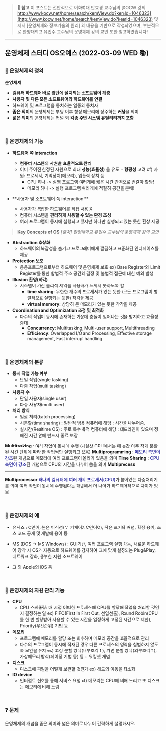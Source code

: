 > **📌 참고**
이 포스트는 전반적으로 이화여대 반효경 교수님의 [KOCW 강의 http://www.kocw.net/home/search/kemView.do?kemId=1046323](http://www.kocw.net/home/search/kemView.do?kemId=1046323) 및 저서 [운영체제와 정보기술의 원리] 의 내용을 기반으로 작성되었으며, 부분적으로 한양대학교 유민수 교수님의 운영체제 강의 교안 또한 참고하였습니다! 

***

## 운영체제 스터디 OS오예스 (2022-03-09 WED 📚)
### 📂 운영체제의 정의
**운영체제**
- **컴퓨터 하드웨어 바로 윗단에 설치되는 소프트웨어 계층**
- **사용자 및 다른 모든 소프트웨어와 하드웨어를 연결**
- 하드웨어 및 프로그램을 통치하는 일종의 통치자
- **좁은 의미**의 운영체제는 부팅 이후 항상 메모리에 상주하는 **커널**을 의미
- **넓은 의미**의 운영체제는 커널 외 **각종 주변 시스템 유틸리티까지 포함**
<br/>

### 📂 운영체제의 기능
- **하드웨어 쪽 interaction**
  - **컴퓨터 시스템의 자원을 효율적으로 관리** 
  - 이미 주어진 한정된 자원으로 최대 **성능(효율성)** 을 유도 + **형평성** 고려
    cf) 자원: 프로세서, 기억장치(메모리), 입출력 장치 등
    - CPU 하나 -> 실행 프로그램 여러개에 짧은 시간 간격으로 번갈아 할당!
    - 메모리 하나 -> 실행 프로그램 여러개에 적절히 공간을 분배!

- **사용자 및 소프트웨어 쪽 interaction **
  - 사용자가 복잡한 하드웨어를 직접 사용 X
  - 컴퓨터 시스템을 **편리하게 사용할 수 있는 환경 조성**
  - 여러 프로그램이 동시에 실행되고 있지만 하나만 실행되고 있는 듯한 환상 제공

> **Key Concepts of OS**
<span style="fontSize: 12pt">*[출처] 한양대학교 유민수 교수님의 운영체제 강의 교안*</span>
- **Abstraction 추상화**
  - 하드웨어의 복잡성을 숨기고 프로그래머에게 깔끔하고 표준화된 인터페이스를 제공
- **Protection 보호**
  - 응용프로그램으로부터 하드웨어 및 운영체제 보호
  ex) Base Register와 Limit Register를 통한 합법적 주소 공간의 결정 및 불법적 접근에 대한 예외 발생
- **Illusion 환영(착각)**
  - 시스템이 가진 물리적 제약을 사용자가 느끼지 못하도록 함
    - **time sharing**: 무한한 개수의 프로세서가 있는 듯한 (모든 프로그램이 병렬적으로 실행되는 듯한) 착각을 제공
    - **virtual memory**: 상당히 큰 메모리가 있는 듯한 착각을 제공
- **Coordination and Optimization 조정 및 최적화**
  - 다수의 작업이 동시에 존재하는 가운데 충돌이 일어나는 것을 방지하고 효율성 증대
    - **Concurrency**: Multitasking, Multi-user support, Multithreading
    - **Efficiency**: Overlapped I/O and Processing, Effective storage management, Fast interrupt handling
    
<br/>

### 📂 운영체제의 분류
- **동시 작업 가능 여부**
  - 단일 작업(single tasking)
  - 다중 작업(multi tasking)
- **사용자 수**
  - 단일 사용자(single user)
  - 다중 사용자(multi user)
- **처리 방식**
  - 일괄 처리(batch processing)
  - 시분할(time sharing)
  : 일반적 범용 컴퓨터에 해당
  : 시간을 나누어씀.
  - 실시간(Realtime OS)
  : 주로 특수 목적 컴퓨터에 해당
  : 데드라인이 있으며 정해진 시간 안에 반드시 종료 보장

> 
**Multitasking**
: 여러 작업이 동시에 수행 (사실상 CPU에서는 매 순간 아주 작게 분할된 시간 단위에 따라 한 작업씩만 실행되고 있음)
**Multiprogramming**
: <span style="color:darkblue">메모리 측면이 강조</span>된 개념으로 메모리에 여러 프로그램이 올라가 있음을 의미
**Time Sharing**
: <span style="color:darkblue">CPU 측면이 강조</span>된 개념으로 CPU의 시간을 나누어 씀을 의미
**Multiprocess**
***
**Multiprocessor** <span style="color:darkblue">하나의 컴퓨터에 여러 개의 프로세서(CPU)</span>가 붙어있는 다중처리기를 의미
여러 작업이 동시에 수행된다는 개념에서 더 나아가 하드웨어적으로 차이가 있음

<br/>

### 📂 운영체제의 예
- 유닉스
: C언어, 높은 이식성(∵ 기계어X C언어O), 작은 크기의 커널, 확장 용이, 소스 코드 공개 및 개발에 용이 등

- MS (DOS -> MS Windows)
: GUI기반, 여러 프로그램 실행 가능, 새로운 하드웨어 장착 시 OS가 자동으로 하드웨어를 감지하여 그에 맞게 설정되는 Plug&Play, 네트워크 강화, 풍부한 지원 소프트웨어

- 그 외 Apple의 iOS 등
<br/>

### 📂 운영체제의 자원 관리 기능
- **CPU**
  - CPU 스케줄링: 매 시점 어떠한 프로세스에 CPU를 할당해 작업을 처리할 것인지 결정하는 일
  ex) FIFO(First In First Out, 선입선출), Round Robin(CPU를 한 번 할당받아 사용할 수 있는 시간을 일정하게 고정된 시간으로 제한), Priority(우선순위) 기법 등
- **메모리**
  - 프로그램에 메모리를 할당 또는 회수하며 메모리 공간을 효율적으로 관리
  - 다수의 프로그램이 동시에 적재된 경우 다른 프로세스의 영역을 침범하지 않도록 보안을 유지
  ex) 고정 분할 방식(내부조각↑), 가변 분할 방식(외부조각↑), 가상메모리 방식(페이징 기법 등) 등 + 워킹셋 개념
- **디스크**
  - 디스크에 파일을 어떻게 보관할 것인가
  ex) 헤드의 이동을 최소화
- **IO device** 
  - 인터럽트 신호를 통해 서비스 요청
  cf) 메모리는 CPU에 비해 느리고 또 디스크는 메모리에 비해 느림
<br/>

### ❓ 문제
운영체제의 개념을 좁은 의미와 넓은 의미로 나누어 간략하게 설명하시오.